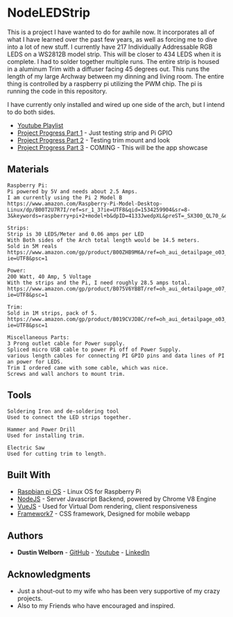 # NodeLEDStrip

This is a project I have wanted to do for awhile now. It incorporates all of what I have learned over the past few years, as well as forcing me to dive into a lot of new stuff.  I currently have 217 Individually Addressable RGB LEDS on a WS2812B model strip. This will be closer to 434 LEDS when it is complete. I had to solder together multiple runs. The entire strip is housed in a aluminum Trim with a diffuser facing 45 degrees out. This runs the length of my large Archway between my dinning and living room. The entire thing is controlled by a raspberry pi utilizing the PWM chip. The pi is running the code in this repository.

I have currently only installed and wired up one side of the arch, but I intend to do both sides.

* [Youtube Playlist](https://www.youtube.com/watch?v=LEyLriReHHk&list=PLUW9Uv_SIhkn0fOyYsdwr3gnks06696BE)
* [Project Progress Part 1](https://www.youtube.com/watch?v=LEyLriReHHk) - Just testing strip and Pi GPIO
* [Project Progress Part 2](https://www.youtube.com/watch?v=v1P74RwA05s) - Testing trim mount and look
* [Project Progress Part 3](https://www.youtube.com/channel/UCDjcmcvaXppX6DxXJUbJFSQ) - COMING - This will be the app showcase

## Materials

```
Raspberry Pi:
Pi powered by 5V and needs about 2.5 Amps.
I am currently using the Pi 2 Model B
https://www.amazon.com/Raspberry-Pi-Model-Desktop-Linux/dp/B00T2U7R7I/ref=sr_1_3?ie=UTF8&qid=1534259904&sr=8-3&keywords=raspberry+pi+2+model+b&dpID=4133JwedpXL&preST=_SX300_QL70_&dpSrc=srch
```
```
Strips:
Strip is 30 LEDS/Meter and 0.06 amps per LED
With Both sides of the Arch total length would be 14.5 meters.
Sold in 5M reals
https://www.amazon.com/gp/product/B00ZHB9M6A/ref=oh_aui_detailpage_o03_s01?ie=UTF8&psc=1
```
```
Power:
200 Watt, 40 Amp, 5 Voltage
With the strips and the Pi, I need roughly 28.5 amps total.
https://www.amazon.com/gp/product/B075V6YBBT/ref=oh_aui_detailpage_o07_s00?ie=UTF8&psc=1
```
```
Trim:
Sold in 1M strips, pack of 5.
https://www.amazon.com/gp/product/B019CVJD8C/ref=oh_aui_detailpage_o03_s00?ie=UTF8&psc=1
```
```
Miscellaneous Parts:
3 Prong outlet cable for Power supply.
Spliced micro USB cable to power Pi off of Power Supply.
various length cables for connecting PI GPIO pins and data lines of PI an power for LEDS.
Trim I ordered came with some cable, which was nice.
Screws and wall anchors to mount trim.
```

## Tools

```
Soldering Iron and de-soldering tool
Used to connect the LED strips together.
```
```
Hammer and Power Drill
Used for installing trim.
```
```
Electric Saw
Used for cutting trim to length.
```

## Built With

* [Raspbian pi OS](https://www.raspberrypi.org/downloads/raspbian/) - Linux OS for Raspberry Pi
* [NodeJS](https://nodejs.org) - Server Javascript Backend, powered by Chrome V8 Engine
* [VueJS](https://vuejs.org/) - Used for Virtual Dom rendering, client responsiveness
* [Framework7](https://framework7.io/) - CSS framework, Designed for mobile webapp

## Authors

* **Dustin Welborn** - [GitHub](https://github.com/Dakine135) - [Youtube](https://www.youtube.com/channel/UCDjcmcvaXppX6DxXJUbJFSQ) - [LinkedIn](https://www.linkedin.com/in/dustin-n-welborn-401849103/)

## Acknowledgments

* Just a shout-out to my wife who has been very supportive of my crazy projects.
* Also to my Friends who have encouraged and inspired.

